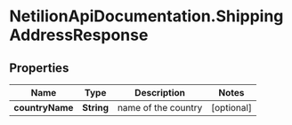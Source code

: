 # NetilionApiDocumentation.ShippingAddressResponse

## Properties
Name | Type | Description | Notes
------------ | ------------- | ------------- | -------------
**countryName** | **String** | name of the country | [optional] 
